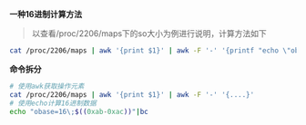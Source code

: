 **一种16进制计算方法**

> 以查看/proc/2206/maps下的so大小为例进行说明，计算方法如下
```bash
cat /proc/2206/maps | awk '{print $1}' | awk -F '-' '{printf "echo \"obase=16\;\$\(\(0x%s-0x%s\)\)\"|bc\n", $2, $1}'
```

**命令拆分**

```bash
# 使用awk获取操作元素
cat /proc/2206/maps | awk '{print $1}' | awk -F '-' '{....}'
# 使用echo计算16进制数据
echo "obase=16\;$((0xab-0xac))"|bc
```
